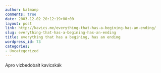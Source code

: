 ```yaml
---
author: kalmanp
comments: true
date: 2003-12-02 20:12:19+00:00
layout: post
link: http://kavics.me/everything-that-has-a-begining-has-an-ending/
slug: everything-that-has-a-begining-has-an-ending
title: everything that has a begining, has an ending
wordpress_id: 73
categories:
- Uncategorized
---
```


Apro vizbedobalt kavicskák
